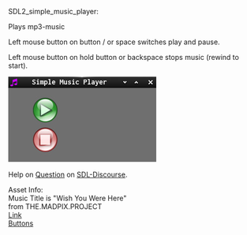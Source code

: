 SDL2_simple_music_player:

Plays mp3-music

Left mouse button on button / or space switches play and pause.

Left mouse button on hold button or
backspace stops music (rewind to start).

![Screenshot](./screenshot.png)  

Help on [Question](https://discourse.libsdl.org/t/how-to-load-audio-and-make-a-button/24223/1)
on [SDL-Discourse](https://discourse.libsdl.org).

Asset Info:  
Music Title is "Wish You Were Here"  
from THE.MADPIX.PROJECT  
[Link](https://licensing.jamendo.com/de/track/1214935/wish-you-were-here)  
[Buttons](https://openclipart.org/detail/11572/audio-button-set)

